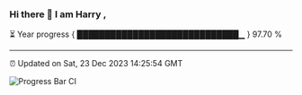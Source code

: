 ### Hi there 👋 I am Harry , 

⏳ Year progress { █████████████████████████████▁ } 97.70 %

---

⏰ Updated on Sat, 23 Dec 2023 14:25:54 GMT

![Progress Bar CI](https://github.com/duykhang68/duykhang68/workflows/Progress%20Bar%20CI/badge.svg)
